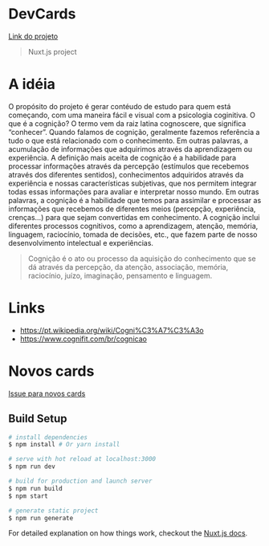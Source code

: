 # DevCards
[Link do projeto](https://dev-cards.herokuapp.com/)

> Nuxt.js project

# A idéia
O propósito do projeto é gerar contéudo de estudo para quem está começando, com uma maneira fácil e visual com a psicologia coginitiva. O que é a cognição? O termo vem da raiz latina cognoscere, que significa “conhecer”. Quando falamos de cognição, geralmente fazemos referência a tudo o que está relacionado com o conhecimento. Em outras palavras, a acumulação de informações que adquirimos através da aprendizagem ou experiência.
A definição mais aceita de cognição é a habilidade para processar informações através da percepção (estímulos que recebemos através dos diferentes sentidos), conhecimentos adquiridos através da experiência e nossas características subjetivas, que nos permitem integrar todas essas informações para avaliar e interpretar nosso mundo. Em outras palavras, a cognição é a habilidade que temos para assimilar e processar as informações que recebemos de diferentes meios (percepção, experiência, crenças…) para que sejam convertidas em conhecimento. A cognição inclui diferentes processos cognitivos, como a aprendizagem, atenção, memória, linguagem, raciocínio, tomada de decisões, etc., que fazem parte de nosso desenvolvimento intelectual e experiências.

> Cognição é o ato ou processo da aquisição do conhecimento que se dá através da percepção, da atenção, associação, memória, raciocínio, juízo, imaginação, pensamento e linguagem.

# Links
- https://pt.wikipedia.org/wiki/Cogni%C3%A7%C3%A3o
- https://www.cognifit.com/br/cognicao

# Novos cards
[Issue para novos cards](https://github.com/gustavoquinalha/devcards/issues/1)

## Build Setup

``` bash
# install dependencies
$ npm install # Or yarn install

# serve with hot reload at localhost:3000
$ npm run dev

# build for production and launch server
$ npm run build
$ npm start

# generate static project
$ npm run generate
```

For detailed explanation on how things work, checkout the [Nuxt.js docs](https://github.com/nuxt/nuxt.js).
